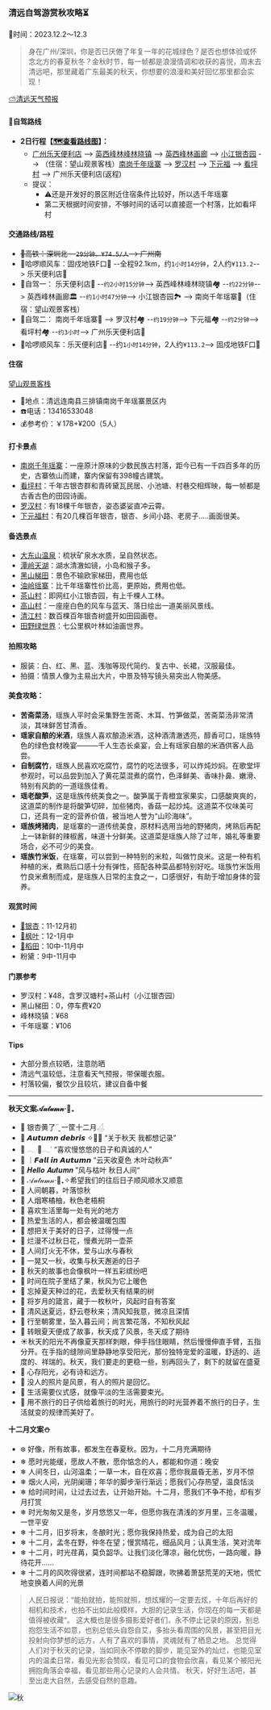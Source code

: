 ### 清远自驾游赏秋攻略⏳
📆时间：2023.12.2～12.3

>身在广州/深圳，你是否已厌倦了年复一年的花城绿色？是否也想体验或怀念北方的春夏秋冬？金秋时节，每一帧都是浪漫情调和收获的喜悦，周末去清远吧，那里藏着广东最美的秋天，你想要的浪漫和美好回忆那里都会实现！

[⛅清远天气预报](https://waptianqi.2345.com/qingyuan-59280.htm)

#### 🚙自驾路线

* **2日行程【[🗺查看路线图](./subpage/清远攻略/路线图.md)】：**
    + [广州乐天便利店](https://map.baidu.com/mobile/webapp/place/detail/foo=bar&qt=ninf&wd=%E6%99%AF%E7%82%B9&c=131&searchFlag=sort&center_rank=1&nb_x=12630678.58&nb_y=2632363.00&da_src=unifynearbyclick&uid=ac6529665e6e0cd7c356ac27&industry=&qid=&pos=&da_ref=&da_qrtp=&da_adquery=&da_adtitle=%E4%B9%90%E5%A4%A9%E4%BE%BF%E5%88%A9%E5%BA%97&da_adindus=%E8%B4%AD%E7%89%A9;%E4%BE%BF%E5%88%A9%E5%BA%97&detail_from=list&vt=map) --> [英西峰林峰林晓镇](https://map.baidu.com/mobile/webapp/place/detail/foo=bar&qt=ninf&wd=%E6%99%AF%E7%82%B9&c=131&searchFlag=sort&center_rank=1&nb_x=12570973.85&nb_y=2750999.80&da_src=unifynearbyclick&uid=711420fdb5f528d100ff2d03&industry=&qid=&pos=&da_ref=&da_qrtp=&da_adquery=&da_adtitle=%E8%8B%B1%E8%A5%BF%E5%B3%B0%E6%9E%97%E5%B3%B0%E6%9E%97%E6%99%93%E9%95%87&da_adindus=%E6%97%85%E6%B8%B8%E6%99%AF%E7%82%B9;%E9%A3%8E%E6%99%AF%E5%8C%BA&detail_from=list&vt=map) --> [英西峰林画廊](https://map.baidu.com/mobile/webapp/place/detail/foo=bar&qt=ninf&wd=%E6%99%AF%E7%82%B9&c=131&searchFlag=sort&center_rank=1&nb_x=12569056.50&nb_y=2759399.01&da_src=unifynearbyclick&uid=b8ab5e86c38799f8bea2401b&industry=&qid=&pos=&da_ref=&da_qrtp=&da_adquery=&da_adtitle=%E8%8B%B1%E8%A5%BF%E5%B3%B0%E6%9E%97%E7%94%BB%E5%BB%8A&da_adindus=%E8%B4%AD%E7%89%A9&detail_from=list&vt=map) --> [小江银杏园](https://map.baidu.com/mobile/webapp/place/detail/foo=bar&qt=ninf&wd=%E6%99%AF%E7%82%B9&c=131&searchFlag=sort&center_rank=1&nb_x=12529580.17&nb_y=2815875.25&da_src=unifynearbyclick&uid=8abace002b0090fac16c1433&industry=&qid=&pos=&da_ref=&da_qrtp=&da_adquery=&da_adtitle=%E5%B0%8F%E6%B1%9F%E9%93%B6%E6%9D%8F%E5%9B%AD&da_adindus=%E6%97%85%E6%B8%B8%E6%99%AF%E7%82%B9;%E6%99%AF%E7%82%B9&detail_from=list&vt=map) --> （住宿：望山观景客栈）[南岗千年瑶寨](https://map.baidu.com/mobile/webapp/place/detail/qt=ninf&wd=%E5%8D%97%E5%B2%97%E5%8D%83%E5%B9%B4%E7%91%B6%E5%AF%A8%E6%99%AF%E5%8C%BA&c=1&searchFlag=bigBox&version=5&exptype=dep&src_from=webapp_all_bigbox&wd2=%E6%B8%85%E8%BF%9C%E5%B8%82%E8%BF%9E%E5%8D%97%E7%91%B6%E6%97%8F%E8%87%AA%E6%B2%BB%E5%8E%BF&sug_forward=a7cece88157833e07c29bda7&src=1&uid=a7cece88157833e07c29bda7&industry=scope&qid=3392985892836739131/showall=1&pos=0&da_ref=listclk&da_qrtp=11&da_adtp=&da_log=&da_adquery=%E5%8D%97%E5%B2%97%E5%8D%83%E5%B9%B4%E7%91%B6%E5%AF%A8%E6%99%AF%E5%8C%BA&da_adtitle=%E5%8D%97%E5%B2%97%E5%8D%83%E5%B9%B4%E7%91%B6%E5%AF%A8%E6%99%AF%E5%8C%BA&da_adindus=%E6%97%85%E6%B8%B8%E6%99%AF%E7%82%B9;%E9%A3%8E%E6%99%AF%E5%8C%BA&detail_from=list) --> [罗汉村](https://map.baidu.com/mobile/webapp/place/detail/foo=bar&qt=ninf&wd=%E6%99%AF%E7%82%B9&c=131&searchFlag=sort&center_rank=1&nb_x=12533854.30&nb_y=2817740.97&da_src=unifynearbyclick&uid=264bab436003373195f08c2b&industry=&qid=&pos=&da_ref=&da_qrtp=&da_adquery=&da_adtitle=%E7%BD%97%E6%B1%89%E6%9D%91&da_adindus=%E8%A1%8C%E6%94%BF%E5%9C%B0%E6%A0%87;%E6%9D%91%E5%BA%84&detail_from=list&vt=map) --> [下元福](https://map.baidu.com/mobile/webapp/place/detail/foo=bar&qt=ninf&wd=%E6%99%AF%E7%82%B9&c=131&searchFlag=sort&center_rank=1&nb_x=12530594.65&nb_y=2824265.40&da_src=unifynearbyclick&uid=c61bd305d789eb68c27da20f&industry=&qid=&pos=&da_ref=&da_qrtp=&da_adquery=&da_adtitle=%E4%B8%8B%E5%85%83%E7%A6%8F&da_adindus=%E8%A1%8C%E6%94%BF%E5%9C%B0%E6%A0%87;%E6%9D%91%E5%BA%84&detail_from=list&vt=map) --> [看坪村](https://map.baidu.com/mobile/webapp/place/detail/foo=bar&qt=ninf&wd=%E6%99%AF%E7%82%B9&c=131&searchFlag=sort&center_rank=1&nb_x=12531056.57&nb_y=2824826.28&da_src=unifynearbyclick&uid=101bc61bde9309a3c42ba10f&industry=&qid=&pos=&da_ref=&da_qrtp=&da_adquery=&da_adtitle=%E7%9C%8B%E5%9D%AA&da_adindus=%E8%A1%8C%E6%94%BF%E5%9C%B0%E6%A0%87;%E6%9D%91%E5%BA%84&detail_from=list&vt=map) --> 广州乐天便利店(返程)
    + 提议：
        - ⚠️还是开发好的景区附近住宿条件比较好，所以选千年瑶寨
        - 第二天根据时间安排，不够时间的话可以直接逛一个村落，比如看坪村

#### 交通路线/路程
+ ~~🚄高铁：深圳北 --`29分钟，¥74.5/人`--> 广州南~~
+ 🚕哈啰顺风车：固戍地铁F口🚉 --全程92.1km，约`1小时14分钟`，2人约`¥113.2`--> 乐天便利店🏪
+ 🚗自驾一： 乐天便利店🏪 --`约2小时15分钟`--> 英西峰林峰林晓镇🏘️ --`约22分钟`--> 英西峰林画廊🏛️ --`约1小时47分钟`--> 小江银杏园🏞 --> 南岗千年瑶寨🏨（住宿：望山观景客栈）
+ 🚗自驾二： 南岗千年瑶寨🏨 --> 罗汉村🏘️ --`约19分钟`--> 下元福🏘️ --`约2分钟`--> 看坪村🏘️ --`约3小时`--> 广州乐天便利店🏪
+ 🚕哈啰顺风车：乐天便利店🏪 --约`1小时14分钟`，2人约`¥113.2`--> 固戍地铁F口🚉

#### 住宿
[望山观景客栈](https://map.baidu.com/mobile/webapp/search/search/qt=s&wd=%E8%BF%9E%E5%8D%97%E5%8D%83%E5%B9%B4%E7%91%B6%E5%AF%A8%E6%9C%9B%E5%B1%B1%E8%A7%82%E6%99%AF%E5%AE%A2%E6%A0%88&c=1596&searchFlag=bigBox&version=5&exptype=dep&src_from=webapp_all_bigbox&sug_forward=03aad214f7c63b57f33cba08&src=2/vt=map)
* 📍地点：清远连南县三排镇南岗千年瑶寨景区内
* ☎️电话：13416533048
* 💰参考价：￥178+¥200（5人）

#### 打卡景点
+ [南岗千年瑶寨](https://map.baidu.com/mobile/webapp/place/detail/qt=ninf&wd=%E5%8D%97%E5%B2%97%E5%8D%83%E5%B9%B4%E7%91%B6%E5%AF%A8%E6%99%AF%E5%8C%BA&c=1&searchFlag=bigBox&version=5&exptype=dep&src_from=webapp_all_bigbox&wd2=%E6%B8%85%E8%BF%9C%E5%B8%82%E8%BF%9E%E5%8D%97%E7%91%B6%E6%97%8F%E8%87%AA%E6%B2%BB%E5%8E%BF&sug_forward=a7cece88157833e07c29bda7&src=1&uid=a7cece88157833e07c29bda7&industry=scope&qid=3392985892836739131/showall=1&pos=0&da_ref=listclk&da_qrtp=11&da_adtp=&da_log=&da_adquery=%E5%8D%97%E5%B2%97%E5%8D%83%E5%B9%B4%E7%91%B6%E5%AF%A8%E6%99%AF%E5%8C%BA&da_adtitle=%E5%8D%97%E5%B2%97%E5%8D%83%E5%B9%B4%E7%91%B6%E5%AF%A8%E6%99%AF%E5%8C%BA&da_adindus=%E6%97%85%E6%B8%B8%E6%99%AF%E7%82%B9;%E9%A3%8E%E6%99%AF%E5%8C%BA&detail_from=list)：一座原汁原味的少数民族古村落，距今已有一千四百多年的历史，古寨依山而建，寨内保留有398幢古建筑。
+ [看坪村](https://map.baidu.com/mobile/webapp/place/detail/foo=bar&qt=ninf&wd=%E6%99%AF%E7%82%B9&c=131&searchFlag=sort&center_rank=1&nb_x=12531056.57&nb_y=2824826.28&da_src=unifynearbyclick&uid=101bc61bde9309a3c42ba10f&industry=&qid=&pos=&da_ref=&da_qrtp=&da_adquery=&da_adtitle=%E7%9C%8B%E5%9D%AA&da_adindus=%E8%A1%8C%E6%94%BF%E5%9C%B0%E6%A0%87;%E6%9D%91%E5%BA%84&detail_from=list&vt=map)：千年古银杏群和青砖黛瓦民居、小池塘、村巷交相辉映，每一帧都是古香古色的田园诗画。
+ [罗汉村](https://map.baidu.com/mobile/webapp/place/detail/foo=bar&qt=ninf&wd=%E6%99%AF%E7%82%B9&c=131&searchFlag=sort&center_rank=1&nb_x=12533854.30&nb_y=2817740.97&da_src=unifynearbyclick&uid=264bab436003373195f08c2b&industry=&qid=&pos=&da_ref=&da_qrtp=&da_adquery=&da_adtitle=%E7%BD%97%E6%B1%89%E6%9D%91&da_adindus=%E8%A1%8C%E6%94%BF%E5%9C%B0%E6%A0%87;%E6%9D%91%E5%BA%84&detail_from=list&vt=map)：有18棵千年银杏，姿态婆娑直冲云霄。
+ [下元福村](https://map.baidu.com/mobile/webapp/place/detail/foo=bar&qt=ninf&wd=%E6%99%AF%E7%82%B9&c=131&searchFlag=sort&center_rank=1&nb_x=12530594.65&nb_y=2824265.40&da_src=unifynearbyclick&uid=c61bd305d789eb68c27da20f&industry=&qid=&pos=&da_ref=&da_qrtp=&da_adquery=&da_adtitle=%E4%B8%8B%E5%85%83%E7%A6%8F&da_adindus=%E8%A1%8C%E6%94%BF%E5%9C%B0%E6%A0%87;%E6%9D%91%E5%BA%84&detail_from=list&vt=map)：有20几棵百年银杏，银杏、乡间小路、老房子.....画面很美。

#### 备选景点 
+ [大东山温泉](https://map.baidu.com/mobile/webapp/place/detail/foo=bar&qt=ninf&wd=%E6%99%AF%E7%82%B9&c=131&searchFlag=sort&center_rank=1&nb_x=12538305.82&nb_y=2840039.99&da_src=unifynearbyclick&uid=5bb37075aa1944e3dbd891d6&industry=&qid=&pos=&da_ref=&da_qrtp=&da_adquery=&da_adtitle=%E8%BF%9E%E5%B7%9E%E5%B8%82%E5%A4%A7%E4%B8%9C%E5%B1%B1%E6%B8%A9%E6%B3%89%E5%BA%A6%E5%81%87%E5%8C%BA&da_adindus=%E4%BC%91%E9%97%B2%E5%A8%B1%E4%B9%90;%E5%BA%A6%E5%81%87%E6%9D%91&detail_from=list&vt=map)：梳状矿泉水水质，呈自然状态。
+ [潭岭天湖](https://map.baidu.com/mobile/webapp/place/detail/foo=bar&qt=ninf&wd=%E6%99%AF%E7%82%B9&c=131&searchFlag=sort&center_rank=1&nb_x=12541736.88&nb_y=2854358.85&da_src=unifynearbyclick&uid=3391cbff62f5f538744ff177&industry=&qid=&pos=&da_ref=&da_qrtp=&da_adquery=&da_adtitle=%E6%BD%AD%E5%B2%AD%E5%A4%A9%E6%B9%96&da_adindus=%E6%88%BF%E5%9C%B0%E4%BA%A7;%E4%BD%8F%E5%AE%85%E5%8C%BA&detail_from=list&vt=map)：湖水清澈如镜，小岛和猴子多。
+ [黑山梯田](https://map.baidu.com/mobile/webapp/place/detail/foo=bar&qt=ninf&wd=%E6%99%AF%E7%82%B9&c=131&searchFlag=sort&center_rank=1&nb_x=12486609.34&nb_y=2827279.06&da_src=unifynearbyclick&uid=757d1b8be3c9a8ef96ca078a&industry=&qid=&pos=&da_ref=&da_qrtp=&da_adquery=&da_adtitle=%E9%BB%91%E5%B1%B1%E6%A2%AF%E7%94%B0&da_adindus=%E6%97%85%E6%B8%B8%E6%99%AF%E7%82%B9&detail_from=list&vt=map)：景色不输欧家梯田，费用也低
+ [油岭瑶寨](./subpage/清远攻略/古村落.md)：比千年瑶寨性价比高，更原始，费用也低。
+ [茶山村](https://map.baidu.com/mobile/webapp/place/detail/foo=bar&qt=ninf&wd=%E6%99%AF%E7%82%B9&c=131&searchFlag=sort&center_rank=1&nb_x=12649884.50&nb_y=2770458.21&da_src=unifynearbyclick&uid=87248d962aeb87b32806ce29&industry=&qid=&pos=&da_ref=&da_qrtp=&da_adquery=&da_adtitle=%E8%8C%B6%E5%B1%B1&da_adindus=%E8%A1%8C%E6%94%BF%E5%9C%B0%E6%A0%87;%E6%9D%91%E5%BA%84&detail_from=list&vt=map)：即网红小江银杏园，有上千棵人工林。
+ [高山村](https://map.baidu.com/mobile/webapp/place/detail/foo=bar&qt=ninf&wd=%E6%99%AF%E7%82%B9&c=131&searchFlag=sort&center_rank=1&nb_x=12528985.00&nb_y=2822340.00&da_src=unifynearbyclick&uid=49759ac04bd621f1230262ab&industry=&qid=&pos=&da_ref=&da_qrtp=&da_adquery=&da_adtitle=%E9%AB%98%E5%B1%B1%E6%9D%91&da_adindus=%E8%A1%8C%E6%94%BF%E5%9C%B0%E6%A0%87;%E6%9D%91%E5%BA%84&detail_from=list&vt=map)：一座座白色的风车与蓝天、落日绘出一道美丽风景线。
+ [清江村](https://map.baidu.com/mobile/webapp/place/detail/foo=bar&qt=ninf&wd=%E6%99%AF%E7%82%B9&c=131&searchFlag=sort&center_rank=1&nb_x=12526775.11&nb_y=2864947.05&da_src=unifynearbyclick&uid=850815e114c7f79b43e1920b&industry=&qid=&pos=&da_ref=&da_qrtp=&da_adquery=&da_adtitle=%E6%B8%85%E6%B1%9F%E6%9D%91&da_adindus=%E8%A1%8C%E6%94%BF%E5%9C%B0%E6%A0%87;%E6%9D%91%E5%BA%84&detail_from=list&vt=map)：数百棵百年银杏树盛开如田园画卷。
+ [田野绿世界](https://map.baidu.com/mobile/webapp/place/detail/foo=bar&qt=ninf&wd=%E6%99%AF%E7%82%B9&c=131&searchFlag=sort&center_rank=1&nb_x=12625654.39&nb_y=2722911.90&da_src=unifynearbyclick&uid=2ad32cc3dd1c73f29d95dee8&industry=&qid=&pos=&da_ref=&da_qrtp=&da_adquery=&da_adtitle=%E7%94%B0%E9%87%8E%E7%BB%BF%E4%B8%96%E7%95%8C&da_adindus=%E4%BC%91%E9%97%B2%E5%A8%B1%E4%B9%90;%E5%BA%A6%E5%81%87%E6%9D%91&detail_from=list&vt=map)：七公里枫叶林如油画世界。

#### 拍照攻略
+ 服装：白、红、黑、蓝、浅咖等现代简约、复古中、长裙，汉服最佳。
+ 拍摄：情景人像为主易出大片，中景及特写镜头易突出人物美感。

#### 美食攻略：
* **苦斋菜汤**，瑶族人平时会采集野生苦斋、木耳、竹笋做菜，苦斋菜汤非常清淡，其味鲜苦甘清香。
* **瑶家自酿的米酒**，瑶族人喜欢酿造米酒，这种酒清澈透亮，醇香可口，瑶族特色的绿色食材晚宴———千人生态长桌宴，会上有瑶家自酿的米酒供客人品尝。
* **自制腐竹**，瑶族人民喜欢吃腐竹，腐竹的吃法很多，可以炸炖炒焖。在歌堂坪参观时，可以品尝到加入了黄花菜混煮的腐竹，色泽鲜美、香味扑鼻、嫩滑、特别有风韵的一道瑶族佳肴。
* **瑶老酸笋**，这是瑶族传统美食之一。酸笋属于青橙宜家果实，口感酸爽爽的，这道菜的制作是将酸笋切碎，加些猪肉，香菇一起炒炖。这道菜不仅味美可口，还具有一定的营养价值，被当地人誉为“山珍海味”。
* **瑶族烤猪肉**，是瑶寨的一道传统美食，原材料选用当地的野猪肉，烤熟后再配上一钵新鲜的辣椒酱，味道十分鲜美。这道菜是瑶族人除了过年，婚礼等重要场合，必不可少的美食。
* **瑶族竹米饭**，在瑶寨，可以尝到一种特别的米粒，叫做竹良米。这是一种有机种植的米，煮熟后口感十分有弹性，搭配各种菜品都特别好吃。瑶族竹米饭用竹良米煮制而成，是瑶族人日常的主食之一，口感很好，有助于增加身体的营养。

#### 观赏时间
+ [🍂银杏](./subpage/清远攻略/银杏.md)：11-12月初
+ [🍁枫叶](./subpage/清远攻略/枫叶.md)：12-1月中
+ [🌾稻田](./subpage/清远攻略/田园风光.md)：10中-11月中
+ 粉黛：9中-11月中

#### 门票参考
+ 罗汉村：¥48，含罗汉塘村+茶山村（小江银杏园）
+ 黑山梯田：0，停车费¥20
+ 峰林晓镇：¥68
+ 千年瑶寨：¥106

#### **Tips**
+ 大部分景点较晒，注意防晒
+ 清远气温较低，注意看天气预报，带保暖衣服。
+ 村落较偏，餐饮少且较坑，建议自备中餐

---

**秋天文案𝒜𝓊𝓉𝓊𝓂𝓃‧🍁₊**

* 🍂 银杏黄了¨̮ 一筐十二月𓋒
* 🍂 𝘼𝙪𝙩𝙪𝙢𝙣 𝙙𝙚𝙗𝙧𝙞𝙨 ✧🍊🍁 “关于秋天 我都想记录”
* 🍂 𓂃 🍂𓂃ᐝ “喜欢慢悠悠的日子和真诚的人”
* 🍂 ｜𝙁𝙖𝙡𝙡 𝙞𝙣 𝘼𝙪𝙩𝙪𝙢𝙣 “云天收夏色 木叶动秋声”
* 🍂 𝑯𝒆𝒍𝒍𝒐 𝑨𝒖𝒕𝒖𝒎𝒏 ”风与枯叶 秋日人间“
* 🍂 𝒜𝓊𝓉𝓊𝓂𝓃‧🍁₊✧希望我们的往后日子顺风顺水又顺意
* 🍁 人间朝暮，叶落惊秋
* 🍁 人烟寒橘柚，秋色老梧桐
* 🍁 喜欢生活里每一处有光的地方
* 🍁 热爱生活的人，都会被温暖包围
* 🍁 想把关于美好的日子，过得慢一点
* 🍁 烂漫不过秋日花，慢煮光阴一壶茶
* 🍁 人间灯火无不休，爱与山水与春秋
* 🍁 一晃又一秋，收集与秋天邂逅的日子
* 🍁 秋天的故事也会像枫叶一样五彩缤纷吧
* 🍁 时间在院子里结了果，秋风为它上暖色
* 🍁 忘掉夏天种过的花，去爱秋天有结果的树
* 🍁 将岁月的箴言，藏于一枚秋叶，风起时自有答案
* 🍁 清风送夏远，舒云卷秋来；清风知我意，微凉且深情
* 🍁 行至朝雾里，坠入暮云间；尚言繁花落，不知秋风起
* 🍁 转眼夏天便成了故事，秋天成了风景，冬天成了期待
* ☀️秋天的阳光不再像夏天那样刺眼，伸手挡住眼睛，然后慢慢伸直手臂，五指分开。在手指的缝隙间里静静地享受阳光，那份独特宠爱的温暖，舒适的、适度的、祥瑞的。秋天，我们要走的更稳一些，别再回头了，剩下的就留在盛夏
* 🌅 心存阳光，必有诗和远方。
* 🌠 没人的照片是风景，有人的照片是回忆。
* 🌆 生活需要仪式感，就像平淡的生活需要束光。
* 🌃 用不旅行的日子供给着旅行的时光，用旅行的时光营养着不旅行的日子，生活就变的规律而美好了。

**十二月文案⛄**
* ❄️ 好像，所有故事，都发生在春夏秋。因为，十二月充满期待
* ❄ 愿时光能缓，愿故人不散，愿你惦念的人，都能和你道：晚安
* ❄ 人间冬日，山河温柔；一草一木，自在欢喜；愿你我晨昏无恙，岁月不惊
* ❄ 烟火人间，光阴阑珊；年华的脚步渐行渐远；愿我们心存热望，温良恬淡
* ❄ 给时间时间，让过去过去，让开始开始。十二月，愿我们不争不抢，却有岁月打赏
* ❄ 时光匆匆又是冬，岁月悠悠又一年，但愿你我在清浅的岁月里，三冬温暖，一世平安
* ❄ 十二月，旧岁将末，冬酿时光；愿你我保持热爱，成为自己的太阳
* ❄ 十二月，孟冬在野，仲冬在望；慢赏晴花，细品风月；认真生活，笑对流年
* ❄ 十二月，时光荏苒，莫负韶华。让我们淡化薄凉，融化忧伤，一路向暖，静待花开……
* ❄ 十二月的风吹得很紧，连时间都站不稳脚跟，吹拂着萧瑟荒芜的天地，慌忙地变换着人间的光景

> 人民日报说：“能拍就拍，能照就照，想炫耀的一定要去炫，十年后再好的相机和技术，也拍不出如此般模样，大胆的记录生活，你现在的每一天都是值得被收藏“。
> 这大概也是很多摄影爱好者们，永不停止记录的原因，别总抱怨生活不如意，也别总低头自怨自艾，多抬头看周围的风景，甚至把目光投射向你梦想的远方，人有了喜欢的事情，灵魂就有了栖息之地。
> 总觉得人们对于秋天的记录，当如同永不停歇的脚步，能见室外的灿烂，也能见室内的温柔日常，看见光影会赞叹，看见可口的食物会欣喜，看见某个被阳光拥抱角落会幸福，看见那些用心记录的人会共情。
> 秋天，好好生活吧，甚至出走大自然，去感受自然的意趣。

![秋](./topwrite/assets/images/autumn/秋.webp)

